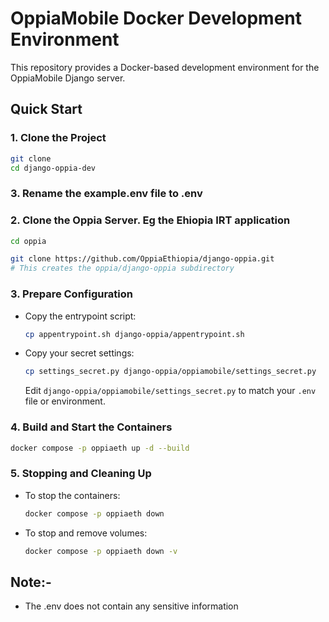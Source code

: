# OppiaMobile Docker Development Environment

This repository provides a Docker-based development environment for the OppiaMobile Django server.

## Quick Start

### 1. Clone the Project

```sh
git clone 
cd django-oppia-dev
```

### 3. Rename the example.env file to .env

### 2. Clone the Oppia Server. Eg the Ehiopia IRT application
```sh
cd oppia
```

```sh
git clone https://github.com/OppiaEthiopia/django-oppia.git
# This creates the oppia/django-oppia subdirectory
```

### 3. Prepare Configuration

- Copy the entrypoint script:
  ```sh
  cp appentrypoint.sh django-oppia/appentrypoint.sh
  ```
- Copy your secret settings:
  ```sh
  cp settings_secret.py django-oppia/oppiamobile/settings_secret.py
  ```
  Edit `django-oppia/oppiamobile/settings_secret.py` to match your `.env` file or environment.

### 4. Build and Start the Containers

```sh
docker compose -p oppiaeth up -d --build
```

### 5. Stopping and Cleaning Up

- To stop the containers:
  ```sh
  docker compose -p oppiaeth down
  ```
- To stop and remove volumes:
  ```sh
  docker compose -p oppiaeth down -v
  ```

## Note:-
- The .env does not contain any sensitive information